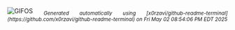 <div align="justify">
<picture>
    <source media="(prefers-color-scheme: dark)" srcset="https://i.ibb.co/fV4d4Mnd/output-gif.gif">
    <source media="(prefers-color-scheme: light)" srcset="https://i.ibb.co/fV4d4Mnd/output-gif.gif">
    <img alt="GIFOS" src="https://i.ibb.co/fV4d4Mnd/output-gif.gif">
</picture>
<sub><i>Generated automatically using [x0rzavi/github-readme-terminal](https://github.com/x0rzavi/github-readme-terminal) on Fri May 02 08:54:06 PM EDT 2025</i></sub>
</div>

<!--  -->